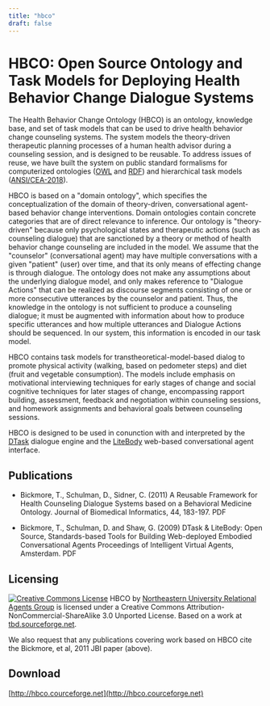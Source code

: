 ```yaml
---
title: "hbco"
draft: false
---
```


HBCO: Open Source Ontology and Task Models for Deploying Health Behavior Change Dialogue Systems
=======

The Health Behavior Change Ontology (HBCO) is an ontology, knowledge base, and set of task models that can be used to drive health behavior change counseling systems. The system models the theory-driven therapeutic planning processes of a human health advisor during a counseling session, and is designed to be reusable. To address issues of reuse, we have built the system on public standard formalisms for computerized ontologies ([OWL](http://www.w3.org/TR/owl-features/) and [RDF](http://www.w3.org/TR/2004/REC-rdf-concepts-20040210/)) and hierarchical task models ([ANSI/CEA-2018](http://ce.org/Standards/browseByCommittee_4467.asp)).

HBCO is based on a "domain ontology", which specifies the conceptualization of the domain of theory-driven, conversational agent-based behavior change interventions. Domain ontologies contain concrete categories that are of direct relevance to inference. Our ontology is "theory-driven" because only psychological states and therapeutic actions (such as counseling dialogue) that are sanctioned by a theory or method of health behavior change counseling are included in the model. We assume that the "counselor" (conversational agent) may have multiple conversations with a given "patient" (user) over time, and that its only means of effecting change is through dialogue. The ontology does not make any assumptions about the underlying dialogue model, and only makes reference to "Dialogue Actions" that can be realized as discourse segments consisting of one or more consecutive utterances by the counselor and patient. Thus, the knowledge in the ontology is not sufficient to produce a counseling dialogue; it must be augmented with information about how to produce specific utterances and how multiple utterances and Dialogue Actions should be sequenced. In our system, this information is encoded in our task model.

HBCO contains task models for transtheoretical-model-based dialog to promote physical activity (walking, based on pedometer steps) and diet (fruit and vegetable consumption). The models include emphasis on motivational interviewing techniques for early stages of change and social cognitive techniques for later stages of change, encompassing rapport building, assessment, feedback and negotiation within counseling sessions, and homework assignments and behavioral goals between counseling sessions.

HBCO is designed to be used in conunction with and interpreted by the [DTask](../dtask/) dialogue engine and the [LiteBody](../litebody/) web-based conversational agent interface.

Publications
----
- Bickmore, T., Schulman, D., Sidner, C. (2011) A Reusable Framework for Health Counseling Dialogue Systems based on a Behavioral Medicine Ontology. Journal of Biomedical Informatics, 44, 183-197. PDF

- Bickmore, T., Schulman, D. and Shaw, G. (2009) DTask & LiteBody: Open Source, Standards-based Tools for Building Web-deployed Embodied Conversational Agents Proceedings of Intelligent Virtual Agents, Amsterdam. PDF

Licensing 
----
[![Creative Commons License](http://i.creativecommons.org/l/by-nc-sa/3.0/88x31.png)](http://creativecommons.org/licenses/by-nc-sa/3.0/) HBCO by <a xmlns:cc="http://creativecommons.org/ns#" href="http://relationalagents.com " property="cc:attributionName" rel="cc:attributionURL">Northeastern University Relational Agents Group</a> is licensed under a Creative Commons Attribution-NonCommercial-ShareAlike 3.0 Unported License. Based on a work at [tbd.sourceforge.net](http://litebody.sourceforge.net).

We also request that any publications covering work based on HBCO cite the Bickmore, et al, 2011 JBI paper (above).

Download
----

[http://hbco.courceforge.net](http://hbco.courceforge.net)